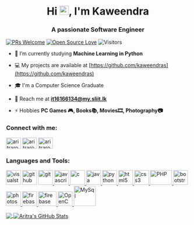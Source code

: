 <h1 align="center">Hi <img src="https://media.giphy.com/media/hvRJCLFzcasrR4ia7z/giphy.gif" width="25px">, I'm Kaweendra</h1>
<h3 align="center">A passionate Software Engineer</h3>

[![PRs Welcome](https://img.shields.io/badge/PRs-welcome-brightgreen.svg?style=flat&logo=github)](https://github.com/kaweendras)
[![Open Source Love](https://badges.frapsoft.com/os/v2/open-source.svg?v=103)](https://github.com/kaweendras)
<img alt="Visitors" src="https://komarev.com/ghpvc/?username=kaweendras&style=flat&labelColor=black&logo=github&label=PROFILE+VIEWS&color=29bf12"/>



- 📙 I’m currently studying **Machine Learning in Python**

- 💻 My projects are available at [https://github.com/kaweendras](https://github.com/kaweendras)

- 🎓 I'm a Computer Science Graduate

- 📧 Reach me at **it16166134@my.sliit.lk**

- ⚡ Hobbies **PC Games 🎮, Books📚, Movies🎞, Photography📷**

<p align="left">
<h3 align="left">Connect with me:</h3>
<a href="https://twitter.com/dear__spider" target="_blank"><img align="center" src="https://cdn.jsdelivr.net/npm/simple-icons@3.0.1/icons/twitter.svg" alt="aritraroy24roy" height="30" width="40" /></a>
<a href="https://linkedin.com/in/kaweendra" target="_blank"><img align="center" src="https://cdn.jsdelivr.net/npm/simple-icons@3.0.1/icons/linkedin.svg" alt="aritraroy24" height="30" width="40" /></a>
<a href="https://instagram.com/devil.u.know" target="_blank"><img align="center" src="https://cdn.jsdelivr.net/npm/simple-icons@3.0.1/icons/instagram.svg" alt="aritraroy24" height="30" width="40" /></a>
</p>

<h3 align="left">Languages and Tools:</h3>
<p align="left"> 
  <a href="https://code.visualstudio.com/" target="_blank"><img src="https://miro.medium.com/max/600/1*u9Rw2zT1kQl0I0Oa-9vc_g.png" alt="visualstudiocode" height="40" width="40" /></a>
  <a href="https://github.com/" target="_blank"><img src="https://pngimg.com/uploads/github/github_PNG58.png" alt="github" height="40" width="40" /></a>
  <a href="https://git-scm.com/" target="_blank"> <img src="https://www.vectorlogo.zone/logos/git-scm/git-scm-icon.svg" alt="git" width="40" height="40"/> </a> 
  <a href="https://developer.mozilla.org/en-US/docs/Web/JavaScript" target="_blank"> <img src="https://devicons.github.io/devicon/devicon.git/icons/javascript/javascript-original.svg" alt="javascript" width="40" height="40"/> </a> 
  <a href="https://www.cprogramming.com/" target="_blank"> <img src="https://devicons.github.io/devicon/devicon.git/icons/c/c-original.svg" alt="c" width="40" height="40"/> </a> 
  <a href="https://www.java.com" target="_blank"> <img src="https://devicons.github.io/devicon/devicon.git/icons/java/java-original-wordmark.svg" alt="java" width="40" height="40"/> </a>
  <a href="https://www.python.org/" target="_blank"> <img src="https://devicons.github.io/devicon/devicon.git/icons/python/python-original.svg" alt="python" width="40" height="40"/> </a>
  <a href="https://www.w3.org/html/" target="_blank"> <img src="https://devicons.github.io/devicon/devicon.git/icons/html5/html5-original-wordmark.svg" alt="html5" width="40" height="40"/> </a>
  <a href="https://www.w3schools.com/css/" target="_blank"> <img src="https://devicons.github.io/devicon/devicon.git/icons/css3/css3-original-wordmark.svg" alt="css3" width="40" height="40"/> </a>
  <a href="https://www.php.net/" target="_blank"> <img src="https://seeklogo.com/images/P/php-logo-DC4A01DBB6-seeklogo.com.png" alt="PHP" width="60" height="40"/> </a> 
  <a href="https://getbootstrap.com" target="_blank"> <img src="https://devicons.github.io/devicon/devicon.git/icons/bootstrap/bootstrap-plain.svg" alt="bootstrap" width="40" height="40"/> </a> 
  <a href="https://www.photoshop.com/en" target="_blank"> <img src="https://camo.githubusercontent.com/54ad53e4ba8ef73bd6b13fd29b101d0ef66163b2/68747470733a2f2f75706c6f61642e77696b696d656469612e6f72672f77696b6970656469612f636f6d6d6f6e732f7468756d622f612f61662f41646f62655f50686f746f73686f705f43435f69636f6e2e7376672f3130353170782d41646f62655f50686f746f73686f705f43435f69636f6e2e7376672e706e67" alt="photoshop" width="40" height="40"/> </a>  
  <a href="https://firebase.google.com/" target="_blank"> <img src="https://www.vectorlogo.zone/logos/firebase/firebase-icon.svg" alt="firebase" width="40" height="40"/> </a> 
  <a href="https://arduino.cc/" target="_blank"> <img src="https://upload.wikimedia.org/wikipedia/commons/thumb/8/87/Arduino_Logo.svg/640px-Arduino_Logo.svg.png" alt="firebase" width="50" height="40"/> </a> 
  <a href="https://opencv.org/" target="_blank"> <img src="https://upload.wikimedia.org/wikipedia/commons/3/32/OpenCV_Logo_with_text_svg_version.svg" alt="OpenCV" width="40" height="40"/> </a> 
  <a href="https://mysql.com/" target="_blank"> <img src="https://cdn.worldvectorlogo.com/logos/mysql.svg" alt="MySql" width="60" height="55"/> </a> 
</p>
  
<a href="https://github.com/kaweendras/kaweendras">
  <img align="center" src="https://github-readme-stats.vercel.app/api/top-langs/?username=kaweendras&hide=html,scss&&layout=compact&title_color=ffffff&text_color=c9cacc&icon_color=2bbc8a&bg_color=1d1f21" />
</a>
<a href="https://github.com/kaweendras/kaweendras">
  <img align="center" src="https://github-readme-stats.vercel.app/api?username=kaweendras&show_icons=true&line_height=27&count_private=true&title_color=ffffff&text_color=c9cacc&icon_color=2bbc8a&bg_color=1d1f21" alt="Aritra's GitHub Stats" />
